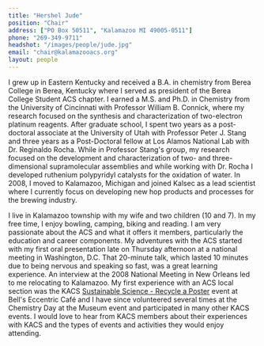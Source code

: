 ```yaml
---
title: "Hershel Jude"
position: "Chair"
address: ["PO Box 50511", "Kalamazoo MI 49005-0511"]
phone: "269-349-9711"
headshot: "/images/people/jude.jpg"
email: "chair@kalamazooacs.org"
layout: people
---
```


<p>
  I grew up in Eastern Kentucky and received a B.A. in chemistry from
  Berea College in Berea, Kentucky where I served as president of the
  Berea College Student ACS chapter. I earned a M.S. and Ph.D. in
  Chemistry from the University of Cincinnati with Professor William
  B. Connick, where my research focused on the synthesis and
  characterization of two-electron platinum reagents. After graduate
  school, I spent two years as a post-doctoral associate at the
  University of Utah with Professor Peter J. Stang and three years as
  a Post-Doctoral fellow at Los Alamos National Lab with Dr. Reginaldo
  Rocha. While in Professor Stang's group, my research focused on the
  development and characterization of two- and three-dimensional
  supramolecular assemblies and while working with Dr. Rocha I
  developed ruthenium polypyridyl catalysts for the oxidation of
  water. In 2008, I moved to Kalamazoo, Michigan and joined Kalsec as
  a lead scientist where I currently focus on developing new hop
  products and processes for the brewing industry.
</p>
<p>
  I live in Kalamazoo township with my wife and two children (10 and
  7). In my free time, I enjoy bowling, camping, biking and reading. I
  am very passionate about the ACS and what it offers it members,
  particularly the education and career components. My adventures with
  the ACS started with my first oral presentation late on Thursday
  afternoon at a national meeting in Washington, D.C. That 20-minute
  talk, which lasted 10 minutes due to being nervous and speaking so
  fast, was a great learning experience. An interview at the 2008
  National Meeting in New Orleans led to me relocating to
  Kalamazoo. My first experience with an ACS local section was the
  KACS <a href="/event/2018/11/13/sutainable-science.html">Sustainable
  Science - Recycle a Poster</a> event at Bell's Eccentric Café and I
  have since volunteered several times at the Chemistry Day at the
  Museum event and participated in many other KACS events. I would
  love to hear from KACS members about their experiences with KACS and
  the types of events and activities they would enjoy attending.
</p>
